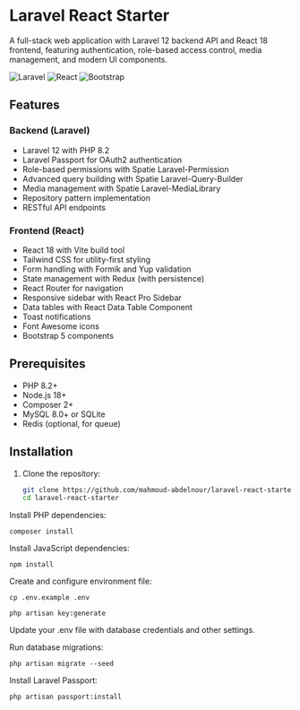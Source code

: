 # Laravel React Starter

A full-stack web application with Laravel 12 backend API and React 18 frontend, featuring authentication, role-based access control, media management, and modern UI components.

![Laravel](https://img.shields.io/badge/Laravel-FF2D20?style=for-the-badge&logo=laravel&logoColor=white)
![React](https://img.shields.io/badge/React-20232A?style=for-the-badge&logo=react&logoColor=61DAFB)
![Bootstrap](https://img.shields.io/badge/Bootstrap-563D7C?style=for-the-badge&logo=bootstrap&logoColor=white)

## Features

### Backend (Laravel)
- Laravel 12 with PHP 8.2
- Laravel Passport for OAuth2 authentication
- Role-based permissions with Spatie Laravel-Permission
- Advanced query building with Spatie Laravel-Query-Builder
- Media management with Spatie Laravel-MediaLibrary
- Repository pattern implementation
- RESTful API endpoints

### Frontend (React)
- React 18 with Vite build tool
- Tailwind CSS for utility-first styling
- Form handling with Formik and Yup validation
- State management with Redux (with persistence)
- React Router for navigation
- Responsive sidebar with React Pro Sidebar
- Data tables with React Data Table Component
- Toast notifications
- Font Awesome icons
- Bootstrap 5 components

## Prerequisites

- PHP 8.2+
- Node.js 18+
- Composer 2+
- MySQL 8.0+ or SQLite
- Redis (optional, for queue)

## Installation

1. Clone the repository:
   ```bash
   git clone https://github.com/mahmoud-abdelnour/laravel-react-starter.git
   cd laravel-react-starter

Install PHP dependencies:

    composer install

Install JavaScript dependencies:

    npm install

Create and configure environment file:

    cp .env.example .env

    php artisan key:generate

Update your .env file with database credentials and other settings.

Run database migrations:

    php artisan migrate --seed

Install Laravel Passport:

    php artisan passport:install